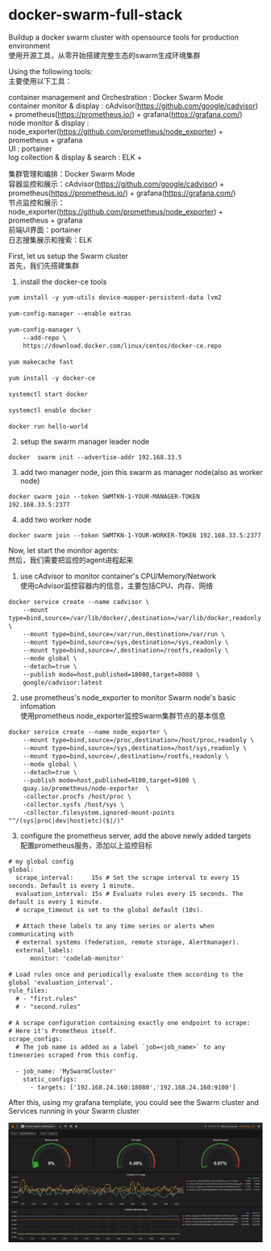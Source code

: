 # docker-swarm-full-stack
Buildup a docker swarm cluster with opensource tools for production environment  
使用开源工具，从零开始搭建完整生态的swarm生成环境集群

Using the following tools:  
主要使用以下工具：

container management and Orchestration : Docker Swarm Mode  
container monitor & display : cAdvisor(https://github.com/google/cadvisor) + prometheus(https://prometheus.io/) + grafana(https://grafana.com/)  
node monitor & display : node_exporter(https://github.com/prometheus/node_exporter) + prometheus + grafana  
UI : portainer   
log collection & display & search  : ELK +   

集群管理和编排：Docker Swarm Mode   
容器监控和展示：cAdvisor(https://github.com/google/cadvisor) + prometheus(https://prometheus.io/) + grafana(https://grafana.com/)   
节点监控和展示：node_exporter(https://github.com/prometheus/node_exporter) + prometheus + grafana   
前端UI界面：portainer    
日志搜集展示和搜索：ELK   



First, let us setup the Swarm cluster   
首先，我们先搭建集群  

1. install the docker-ce tools

```
yum install -y yum-utils device-mapper-persistent-data lvm2

yum-config-manager --enable extras

yum-config-manager \
    --add-repo \
    https://download.docker.com/linux/centos/docker-ce.repo

yum makecache fast

yum install -y docker-ce

systemctl start docker

systemctl enable docker

docker run hello-world

```



2. setup the swarm manager leader node
```
docker  swarm init --advertise-addr 192.168.33.5
```



3. add two manager node, join this swarm as manager node(also as worker node)
```
docker swarm join --token SWMTKN-1-YOUR-MANAGER-TOKEN 192.168.33.5:2377
```



4. add two worker node
```
docker swarm join --token SWMTKN-1-YOUR-WORKER-TOKEN 192.168.33.5:2377

```






Now, let start the monitor agents:  
然后，我们需要把监控的agent进程起来 

1. use cAdvisor to monitor container's CPU/Memory/Network  
使用cAdvisor监控容器内的信息，主要包括CPU、内存、网络   
```
docker service create --name cadvisor \
    --mount type=bind,source=/var/lib/docker/,destination=/var/lib/docker,readonly \
    --mount type=bind,source=/var/run,destination=/var/run \
    --mount type=bind,source=/sys,destination=/sys,readonly \
    --mount type=bind,source=/,destination=/rootfs,readonly \
    --mode global \
    --detach=true \
    --publish mode=host,published=18080,target=8080 \
    google/cadvisor:latest
```


2. use prometheus's node_exporter to monitor Swarm node's basic infomation   
使用prometheus node_exporter监控Swarm集群节点的基本信息   
```
docker service create --name node_exporter \
    --mount type=bind,source=/proc,destination=/host/proc,readonly \
    --mount type=bind,source=/sys,destination=/host/sys,readonly \
    --mount type=bind,source=/,destination=/rootfs,readonly \
    --mode global \
    --detach=true \
    --publish mode=host,published=9100,target=9100 \
    quay.io/prometheus/node-exporter  \
    -collector.procfs /host/proc \
    -collector.sysfs /host/sys \
    -collector.filesystem.ignored-mount-points "^/(sys|proc|dev|host|etc)($|/)"
```

3. configure the prometheus server, add the above newly added targets  
配置prometheus服务，添加以上监控目标   
```
# my global config
global:
  scrape_interval:     15s # Set the scrape interval to every 15 seconds. Default is every 1 minute.
  evaluation_interval: 15s # Evaluate rules every 15 seconds. The default is every 1 minute.
  # scrape_timeout is set to the global default (10s).

  # Attach these labels to any time series or alerts when communicating with
  # external systems (federation, remote storage, Alertmanager).
  external_labels:
      monitor: 'codelab-monitor'

# Load rules once and periodically evaluate them according to the global 'evaluation_interval'.
rule_files:
  # - "first.rules"
  # - "second.rules"

# A scrape configuration containing exactly one endpoint to scrape:
# Here it's Prometheus itself.
scrape_configs:
  # The job name is added as a label `job=<job_name>` to any timeseries scraped from this config.

  - job_name: 'MySwarmCluster'
    static_configs:
      - targets: ['192.168.24.160:18080','192.168.24.160:9100'] 
```


After this, using my grafana template, you could see the Swarm cluster and Services running in your Swarm cluster

![grafana Docker Swarm Dashboard](/images/grafana.jpg)


